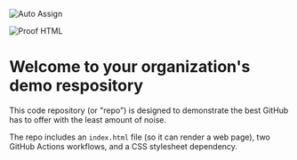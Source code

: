 ![Auto Assign](https://github.com/ZoelayPro/demo-repository/actions/workflows/auto-assign.yml/badge.svg)

![Proof HTML](https://github.com/ZoelayPro/demo-repository/actions/workflows/proof-html.yml/badge.svg)

# Welcome to your organization's demo respository
This code repository (or "repo") is designed to demonstrate the best GitHub has to offer with the least amount of noise.

The repo includes an `index.html` file (so it can render a web page), two GitHub Actions workflows, and a CSS stylesheet dependency.
